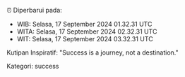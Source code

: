 ⏰ Diperbarui pada:
- WIB: Selasa, 17 September 2024 01.32.31 UTC
- WITA: Selasa, 17 September 2024 02.32.31 UTC
- WIT: Selasa, 17 September 2024 03.32.31 UTC

Kutipan Inspiratif:
"Success is a journey, not a destination."


Kategori: success

